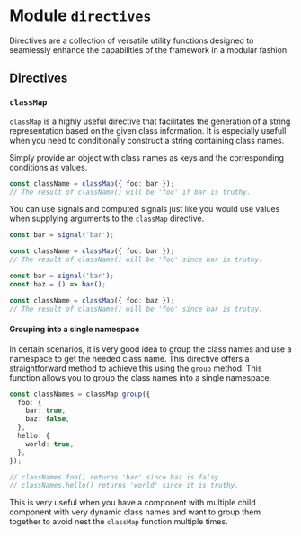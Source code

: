 # Module `directives`

Directives are a collection of versatile utility functions designed to seamlessly enhance the
capabilities of the framework in a modular fashion.

## Directives

### `classMap`

`classMap` is a highly useful directive that facilitates the generation of a string representation
based on the given class information. It is especially usefull when you need to conditionally
construct a string containing class names.

Simply provide an object with class names as keys and the corresponding conditions as values.

```ts
const className = classMap({ foo: bar });
// The result of className() will be 'foo' if bar is truthy.
```

You can use signals and computed signals just like you would use values when supplying arguments to
the `classMap` directive.

```ts
const bar = signal('bar');

const className = classMap({ foo: bar });
// The result of className() will be 'foo' since bar is truthy.
```

```ts
const bar = signal('bar');
const baz = () => bar();

const className = classMap({ foo: baz });
// The result of className() will be 'foo' since bar is truthy.
```

#### Grouping into a single namespace

In certain scenarios, it is very good idea to group the class names and use a namespace to get the
needed class name. This directive offers a straightforward method to achieve this using the `group`
method. This function allows you to group the class names into a single namespace.

```ts
const classNames = classMap.group({
  foo: {
    bar: true,
    baz: false,
  },
  hello: {
    world: true,
  },
});

// classNames.foo() returns 'bar' since baz is falsy.
// classNames.hello() returns 'world' since it is truthy.
```

This is very useful when you have a component with multiple child component with very dynamic class
names and want to group them together to avoid nest the `classMap` function multiple times.

